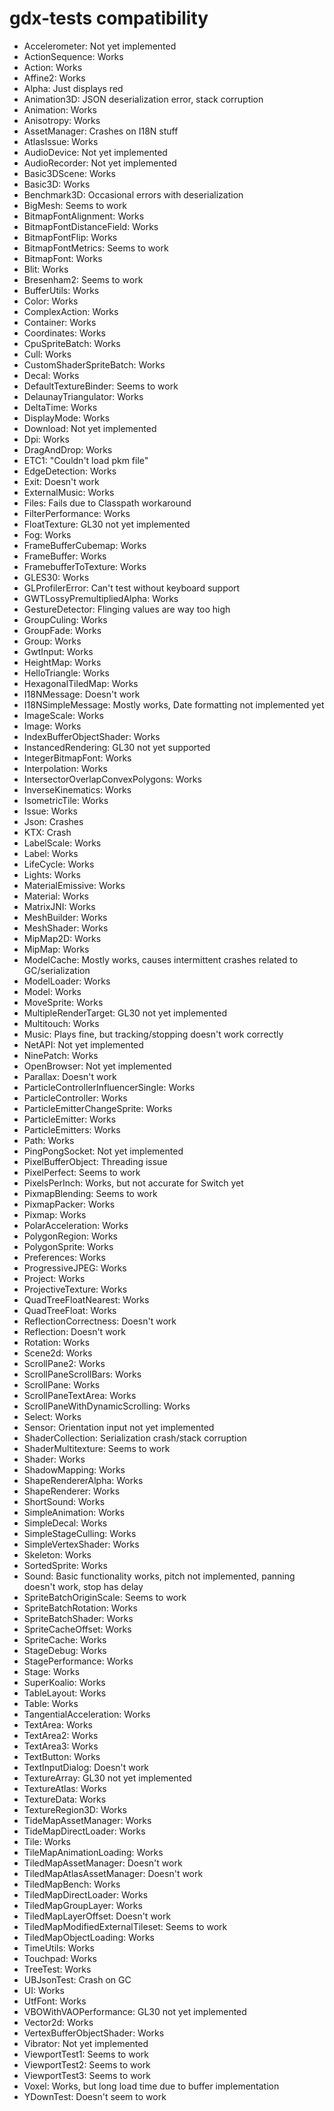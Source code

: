 # gdx-tests compatibility

- Accelerometer: Not yet implemented
- ActionSequence: Works
- Action: Works
- Affine2: Works
- Alpha: Just displays red
- Animation3D: JSON deserialization error, stack corruption
- Animation: Works
- Anisotropy: Works
- AssetManager: Crashes on I18N stuff
- AtlasIssue: Works
- AudioDevice: Not yet implemented
- AudioRecorder: Not yet implemented
- Basic3DScene: Works
- Basic3D: Works
- Benchmark3D: Occasional errors with deserialization
- BigMesh: Seems to work
- BitmapFontAlignment: Works
- BitmapFontDistanceField: Works
- BitmapFontFlip: Works
- BitmapFontMetrics: Seems to work
- BitmapFont: Works
- Blit: Works
- Bresenham2: Seems to work
- BufferUtils: Works
- Color: Works
- ComplexAction: Works
- Container: Works
- Coordinates: Works
- CpuSpriteBatch: Works
- Cull: Works
- CustomShaderSpriteBatch: Works
- Decal: Works
- DefaultTextureBinder: Seems to work
- DelaunayTriangulator: Works
- DeltaTime: Works
- DisplayMode: Works
- Download: Not yet implemented
- Dpi: Works
- DragAndDrop: Works
- ETC1: "Couldn't load pkm file"
- EdgeDetection: Works
- Exit: Doesn't work
- ExternalMusic: Works
- Files: Fails due to Classpath workaround
- FilterPerformance: Works
- FloatTexture: GL30 not yet implemented
- Fog: Works
- FrameBufferCubemap: Works
- FrameBuffer: Works
- FramebufferToTexture: Works
- GLES30: Works
- GLProfilerError: Can't test without keyboard support
- GWTLossyPremultipliedAlpha: Works
- GestureDetector: Flinging values are way too high
- GroupCuling: Works
- GroupFade: Works
- Group: Works
- GwtInput: Works
- HeightMap: Works
- HelloTriangle: Works
- HexagonalTiledMap: Works
- I18NMessage: Doesn't work
- I18NSimpleMessage: Mostly works, Date formatting not implemented yet
- ImageScale: Works
- Image: Works
- IndexBufferObjectShader: Works
- InstancedRendering: GL30 not yet supported
- IntegerBitmapFont: Works
- Interpolation: Works
- IntersectorOverlapConvexPolygons: Works
- InverseKinematics: Works
- IsometricTile: Works
- Issue: Works
- Json: Crashes
- KTX: Crash
- LabelScale: Works
- Label: Works
- LifeCycle: Works
- Lights: Works
- MaterialEmissive: Works
- Material: Works
- MatrixJNI: Works
- MeshBuilder: Works
- MeshShader: Works
- MipMap2D: Works
- MipMap: Works
- ModelCache: Mostly works, causes intermittent crashes related to GC/serialization
- ModelLoader: Works
- Model: Works
- MoveSprite: Works
- MultipleRenderTarget: GL30 not yet implemented
- Multitouch: Works
- Music: Plays fine, but tracking/stopping doesn't work correctly
- NetAPI: Not yet implemented
- NinePatch: Works
- OpenBrowser: Not yet implemented
- Parallax: Doesn't work
- ParticleControllerInfluencerSingle: Works
- ParticleController: Works
- ParticleEmitterChangeSprite: Works
- ParticleEmitter: Works
- ParticleEmitters: Works
- Path: Works
- PingPongSocket: Not yet implemented
- PixelBufferObject: Threading issue
- PixelPerfect: Seems to work
- PixelsPerInch: Works, but not accurate for Switch yet
- PixmapBlending: Seems to work
- PixmapPacker: Works
- Pixmap: Works
- PolarAcceleration: Works
- PolygonRegion: Works
- PolygonSprite: Works
- Preferences: Works
- ProgressiveJPEG: Works
- Project: Works
- ProjectiveTexture: Works
- QuadTreeFloatNearest: Works
- QuadTreeFloat: Works
- ReflectionCorrectness: Doesn't work
- Reflection: Doesn't work
- Rotation: Works
- Scene2d: Works
- ScrollPane2: Works
- ScrollPaneScrollBars: Works
- ScrollPane: Works
- ScrollPaneTextArea: Works
- ScrollPaneWithDynamicScrolling: Works
- Select: Works
- Sensor: Orientation input not yet implemented
- ShaderCollection: Serialization crash/stack corruption
- ShaderMultitexture: Seems to work
- Shader: Works
- ShadowMapping: Works
- ShapeRendererAlpha: Works
- ShapeRenderer: Works
- ShortSound: Works
- SimpleAnimation: Works
- SimpleDecal: Works
- SimpleStageCulling: Works
- SimpleVertexShader: Works
- Skeleton: Works
- SortedSprite: Works
- Sound: Basic functionality works, pitch not implemented, panning doesn't work, stop has delay
- SpriteBatchOriginScale: Seems to work
- SpriteBatchRotation: Works
- SpriteBatchShader: Works
- SpriteCacheOffset: Works
- SpriteCache: Works
- StageDebug: Works
- StagePerformance: Works
- Stage: Works
- SuperKoalio: Works
- TableLayout: Works
- Table: Works
- TangentialAcceleration: Works
- TextArea: Works
- TextArea2: Works
- TextArea3: Works
- TextButton: Works
- TextInputDialog: Doesn't work
- TextureArray: GL30 not yet implemented
- TextureAtlas: Works
- TextureData: Works
- TextureRegion3D: Works
- TideMapAssetManager: Works
- TideMapDirectLoader: Works
- Tile: Works
- TileMapAnimationLoading: Works
- TiledMapAssetManager: Doesn't work
- TiledMapAtlasAssetManager: Doesn't work
- TiledMapBench: Works
- TiledMapDirectLoader: Works
- TiledMapGroupLayer: Works
- TiledMapLayerOffset: Doesn't work
- TiledMapModifiedExternalTileset: Seems to work
- TiledMapObjectLoading: Works
- TimeUtils: Works
- Touchpad: Works
- TreeTest: Works
- UBJsonTest: Crash on GC
- UI: Works
- UtfFont: Works
- VBOWithVAOPerformance: GL30 not yet implemented
- Vector2d: Works
- VertexBufferObjectShader: Works
- Vibrator: Not yet implemented
- ViewportTest1: Seems to work
- ViewportTest2: Seems to work
- ViewportTest3: Seems to work
- Voxel: Works, but long load time due to buffer implementation
- YDownTest: Doesn't seem to work
